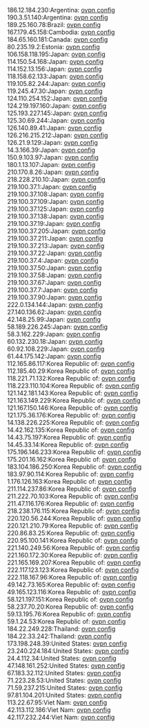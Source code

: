 186.12.184.230:Argentina: [ovpn config](vpn/186_12_184_230.ovpn)  
190.3.51.140:Argentina: [ovpn config](vpn/190_3_51_140.ovpn)  
189.25.160.78:Brazil: [ovpn config](vpn/189_25_160_78.ovpn)  
167.179.45.158:Cambodia: [ovpn config](vpn/167_179_45_158.ovpn)  
184.65.160.181:Canada: [ovpn config](vpn/184_65_160_181.ovpn)  
80.235.19.2:Estonia: [ovpn config](vpn/80_235_19_2.ovpn)  
106.158.118.195:Japan: [ovpn config](vpn/106_158_118_195.ovpn)  
114.150.54.168:Japan: [ovpn config](vpn/114_150_54_168.ovpn)  
114.152.13.156:Japan: [ovpn config](vpn/114_152_13_156.ovpn)  
118.158.62.133:Japan: [ovpn config](vpn/118_158_62_133.ovpn)  
119.105.82.244:Japan: [ovpn config](vpn/119_105_82_244.ovpn)  
119.245.47.30:Japan: [ovpn config](vpn/119_245_47_30.ovpn)  
124.110.254.152:Japan: [ovpn config](vpn/124_110_254_152.ovpn)  
124.219.197.160:Japan: [ovpn config](vpn/124_219_197_160.ovpn)  
125.193.227.145:Japan: [ovpn config](vpn/125_193_227_145.ovpn)  
125.30.69.244:Japan: [ovpn config](vpn/125_30_69_244.ovpn)  
126.140.89.41:Japan: [ovpn config](vpn/126_140_89_41.ovpn)  
126.216.215.212:Japan: [ovpn config](vpn/126_216_215_212.ovpn)  
126.21.9.129:Japan: [ovpn config](vpn/126_21_9_129.ovpn)  
14.3.166.39:Japan: [ovpn config](vpn/14_3_166_39.ovpn)  
150.9.103.97:Japan: [ovpn config](vpn/150_9_103_97.ovpn)  
180.1.13.107:Japan: [ovpn config](vpn/180_1_13_107.ovpn)  
210.170.8.26:Japan: [ovpn config](vpn/210_170_8_26.ovpn)  
218.228.210.10:Japan: [ovpn config](vpn/218_228_210_10.ovpn)  
219.100.37.1:Japan: [ovpn config](vpn/219_100_37_1.ovpn)  
219.100.37.108:Japan: [ovpn config](vpn/219_100_37_108.ovpn)  
219.100.37.109:Japan: [ovpn config](vpn/219_100_37_109.ovpn)  
219.100.37.125:Japan: [ovpn config](vpn/219_100_37_125.ovpn)  
219.100.37.138:Japan: [ovpn config](vpn/219_100_37_138.ovpn)  
219.100.37.19:Japan: [ovpn config](vpn/219_100_37_19.ovpn)  
219.100.37.205:Japan: [ovpn config](vpn/219_100_37_205.ovpn)  
219.100.37.211:Japan: [ovpn config](vpn/219_100_37_211.ovpn)  
219.100.37.213:Japan: [ovpn config](vpn/219_100_37_213.ovpn)  
219.100.37.22:Japan: [ovpn config](vpn/219_100_37_22.ovpn)  
219.100.37.4:Japan: [ovpn config](vpn/219_100_37_4.ovpn)  
219.100.37.50:Japan: [ovpn config](vpn/219_100_37_50.ovpn)  
219.100.37.58:Japan: [ovpn config](vpn/219_100_37_58.ovpn)  
219.100.37.67:Japan: [ovpn config](vpn/219_100_37_67.ovpn)  
219.100.37.7:Japan: [ovpn config](vpn/219_100_37_7.ovpn)  
219.100.37.90:Japan: [ovpn config](vpn/219_100_37_90.ovpn)  
222.0.134.144:Japan: [ovpn config](vpn/222_0_134_144.ovpn)  
27.140.136.62:Japan: [ovpn config](vpn/27_140_136_62.ovpn)  
42.148.25.99:Japan: [ovpn config](vpn/42_148_25_99.ovpn)  
58.189.226.245:Japan: [ovpn config](vpn/58_189_226_245.ovpn)  
58.3.162.229:Japan: [ovpn config](vpn/58_3_162_229.ovpn)  
60.132.230.18:Japan: [ovpn config](vpn/60_132_230_18.ovpn)  
60.92.108.229:Japan: [ovpn config](vpn/60_92_108_229.ovpn)  
61.44.175.142:Japan: [ovpn config](vpn/61_44_175_142.ovpn)  
112.165.86.117:Korea Republic of: [ovpn config](vpn/112_165_86_117.ovpn)  
112.185.40.29:Korea Republic of: [ovpn config](vpn/112_185_40_29.ovpn)  
118.221.71.132:Korea Republic of: [ovpn config](vpn/118_221_71_132.ovpn)  
118.223.110.104:Korea Republic of: [ovpn config](vpn/118_223_110_104.ovpn)  
121.142.181.143:Korea Republic of: [ovpn config](vpn/121_142_181_143.ovpn)  
121.163.149.229:Korea Republic of: [ovpn config](vpn/121_163_149_229.ovpn)  
121.167.150.146:Korea Republic of: [ovpn config](vpn/121_167_150_146.ovpn)  
121.175.36.176:Korea Republic of: [ovpn config](vpn/121_175_36_176.ovpn)  
14.138.226.225:Korea Republic of: [ovpn config](vpn/14_138_226_225.ovpn)  
14.42.162.135:Korea Republic of: [ovpn config](vpn/14_42_162_135.ovpn)  
14.43.75.197:Korea Republic of: [ovpn config](vpn/14_43_75_197.ovpn)  
14.45.33.14:Korea Republic of: [ovpn config](vpn/14_45_33_14.ovpn)  
175.196.146.233:Korea Republic of: [ovpn config](vpn/175_196_146_233.ovpn)  
175.201.16.162:Korea Republic of: [ovpn config](vpn/175_201_16_162.ovpn)  
183.104.186.250:Korea Republic of: [ovpn config](vpn/183_104_186_250.ovpn)  
183.97.90.114:Korea Republic of: [ovpn config](vpn/183_97_90_114.ovpn)  
1.176.126.163:Korea Republic of: [ovpn config](vpn/1_176_126_163.ovpn)  
211.114.237.86:Korea Republic of: [ovpn config](vpn/211_114_237_86.ovpn)  
211.222.70.103:Korea Republic of: [ovpn config](vpn/211_222_70_103.ovpn)  
211.47.116.176:Korea Republic of: [ovpn config](vpn/211_47_116_176.ovpn)  
218.238.176.115:Korea Republic of: [ovpn config](vpn/218_238_176_115.ovpn)  
220.120.56.244:Korea Republic of: [ovpn config](vpn/220_120_56_244.ovpn)  
220.121.210.79:Korea Republic of: [ovpn config](vpn/220_121_210_79.ovpn)  
220.86.83.25:Korea Republic of: [ovpn config](vpn/220_86_83_25.ovpn)  
220.95.100.141:Korea Republic of: [ovpn config](vpn/220_95_100_141.ovpn)  
221.140.249.56:Korea Republic of: [ovpn config](vpn/221_140_249_56.ovpn)  
221.160.172.30:Korea Republic of: [ovpn config](vpn/221_160_172_30.ovpn)  
221.165.169.207:Korea Republic of: [ovpn config](vpn/221_165_169_207.ovpn)  
222.117.123.123:Korea Republic of: [ovpn config](vpn/222_117_123_123.ovpn)  
222.118.167.96:Korea Republic of: [ovpn config](vpn/222_118_167_96.ovpn)  
49.142.73.165:Korea Republic of: [ovpn config](vpn/49_142_73_165.ovpn)  
49.165.123.116:Korea Republic of: [ovpn config](vpn/49_165_123_116.ovpn)  
58.121.197.151:Korea Republic of: [ovpn config](vpn/58_121_197_151.ovpn)  
58.237.70.20:Korea Republic of: [ovpn config](vpn/58_237_70_20.ovpn)  
59.13.195.76:Korea Republic of: [ovpn config](vpn/59_13_195_76.ovpn)  
59.1.24.53:Korea Republic of: [ovpn config](vpn/59_1_24_53.ovpn)  
184.22.249.228:Thailand: [ovpn config](vpn/184_22_249_228.ovpn)  
184.22.33.242:Thailand: [ovpn config](vpn/184_22_33_242.ovpn)  
173.198.248.39:United States: [ovpn config](vpn/173_198_248_39.ovpn)  
23.240.224.184:United States: [ovpn config](vpn/23_240_224_184.ovpn)  
24.4.112.34:United States: [ovpn config](vpn/24_4_112_34.ovpn)  
47.148.161.252:United States: [ovpn config](vpn/47_148_161_252.ovpn)  
67.183.32.112:United States: [ovpn config](vpn/67_183_32_112.ovpn)  
71.223.28.53:United States: [ovpn config](vpn/71_223_28_53.ovpn)  
71.59.237.215:United States: [ovpn config](vpn/71_59_237_215.ovpn)  
97.81.104.201:United States: [ovpn config](vpn/97_81_104_201.ovpn)  
113.22.67.95:Viet Nam: [ovpn config](vpn/113_22_67_95.ovpn)  
42.113.112.186:Viet Nam: [ovpn config](vpn/42_113_112_186.ovpn)  
42.117.232.244:Viet Nam: [ovpn config](vpn/42_117_232_244.ovpn)  

